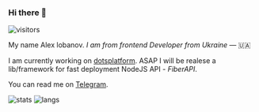 ### Hi there 👋

![visitors](https://visitor-badge.glitch.me/badge?page_id=sergeysova.sergeysova)

My name Alex lobanov. _I am from frontend Developer from Ukraine_ — 🇺🇦

I am currently working on [dotsplatform](https://dotsplatform.comp). ASAP I will be realese a lib/framework for fast deployment NodeJS API - _FiberAPI_.

You can read me on [Telegram](https://t.me/sashkayello).

![stats](https://github-readme-stats.vercel.app/api?username=sergeysova&show_icons=true&hide_border=true&&count_private=true&include_all_commits=true)
![langs](https://github-readme-stats.vercel.app/api/top-langs/?username=sergeysova&exclude_repo=KNN-Image-Classification&show_icons=true&hide_border=true&layout=compact&langs_count=8)
